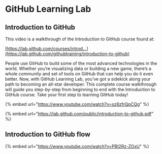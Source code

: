 # GitHub Learning Lab

## Introduction to GitHub

This video is a walkthrough of the Introduction to GitHub course found at: 

[https://lab.github.com/courses/introd...](https://lab.github.com/githubtraining/introduction-to-github) 

People use GitHub to build some of the most advanced technologies in the world. Whether you’re visualizing data or building a new game, there’s a whole community and set of tools on GitHub that can help you do it even better. Now, with GitHub Learning Lab, you’ve got a sidekick along your path to becoming an all-star developer. This complete course walkthrough will guide you step-by-step from beginning to end with the Introduction to GitHub course. Take your first step to learning GitHub today!



{% embed url="https://www.youtube.com/watch?v=sz6zfrQpCQg" %}



{% embed url="https://lab.github.com/public/introduction-to-github.pdf" %}



## Introduction to GitHub flow

{% embed url="https://www.youtube.com/watch?v=PBI2Rz-ZOxU" %}



